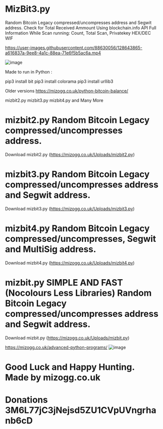 # MizBit3.py
Random Bitcoin Legacy compressed/uncompresses address and Segwit address. Check for Total Received Ammount Using blockchain.info API
Full Information While Scan running: Count, Total Scan, Privatekey HEX/DEC WIF  


https://user-images.githubusercontent.com/88630056/128643865-a616837a-9ee8-4a1c-88ea-71e6f5b5ac6a.mp4


![image](https://user-images.githubusercontent.com/88630056/128643882-772cc844-af44-4603-95a2-c1f13cbe6eba.png)

Made to run in Python :

pip3 install bit
pip3 install colorama
pip3 install urllib3


Older versions https://mizogg.co.uk/python-bitcoin-balance/

mizbit2.py mizbit3.py mizbit4.py and Many More

# mizbit2.py Random Bitcoin Legacy compressed/uncompresses address.

Download mizbit2.py  (https://mizogg.co.uk/Uploads/mizbit2.py)

# mizbit3.py Random Bitcoin Legacy compressed/uncompresses address and Segwit address.

Download mizbit3.py  (https://mizogg.co.uk/Uploads/mizbit3.py)

# mizbit4.py Random Bitcoin Legacy compressed/uncompresses, Segwit and MultiSig address.

Download mizbit4.py  (https://mizogg.co.uk/Uploads/mizbit4.py)

# mizbit.py SIMPLE AND FAST  (Nocolours Less Libraries) Random Bitcoin Legacy compressed/uncompresses address and Segwit address.

Download mizbit.py (https://mizogg.co.uk/Uploads/mizbit.py)

https://mizogg.co.uk/advanced-python-programs/
![image](https://user-images.githubusercontent.com/88630056/128644014-bb3e8199-1252-44a7-acde-e192509f7e5e.png)

# Good Luck and Happy Hunting. Made by mizogg.co.uk
# Donations 3M6L77jC3jNejsd5ZU1CVpUVngrhanb6cD
